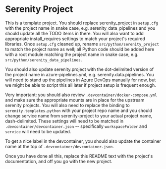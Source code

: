 Serenity Project
================

This is a template project. You should replace serenity_project in `setup.cfg` with the project name in snake case, e.g. serenity_data_pipelines
and you should update all the TODO items in there. You will also want to add appropriate install_requires settings to match your project's
required libraries. Once `setup.cfg` cleaned up, rename `src/python/serenity_project` to match the project name as well; all Python code should
be added here with a root module matching the project name in snake case, e.g. `src/python/serenity_data_pipelines`.

You should also update serenity.project with the dot-delimited version of the project name in azure-pipelines.yml, e.g. 
serenity.data.pipelines. You will need to stand up the pipelines in Azure DevOps manually for now, but we might be able to script 
this all later if project setup is frequent enough.

Very important: you should also review `.devcontainer/docker-compose.yml` and make sure the appropriate mounts are in place for the 
upstream serenity projects. You will also need to replace the binding to `serenity.templates.python` with your project repo name
and you should change service name from serenity-project to your actual project name, dash-delimited. These settings will need to
be matched in `.devcontainer/devcontainer.json` -- specifically `workspaceFolder` and `service` will need to be updated.

To get a nice label in the devcontainer, you should also update the container name at the top of `.devcontainer/devcontainer.json`.

Once you have done all this, replace this README text with the project's documentation, and off you go with the new project.
